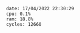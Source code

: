 

                date: 17/04/2022 22:30:29
                cpu: 0.1%
                ram: 18.8%
                cycles: 12660

                         